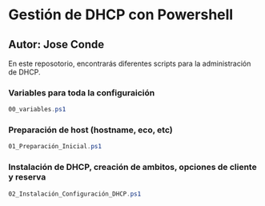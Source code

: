 # Gestión de DHCP con Powershell
## Autor: Jose Conde 

En este reposotorio, encontrarás diferentes scripts para la administración de DHCP. 
### Variables para toda la configuraición
```powershell 
00_variables.ps1
```

### Preparación de host (hostname, eco, etc)
```powershell 
01_Preparación_Inicial.ps1
```

### Instalación de DHCP, creación de ambitos, opciones de cliente y reserva 
```powershell 
02_Instalación_Configuración_DHCP.ps1
```

